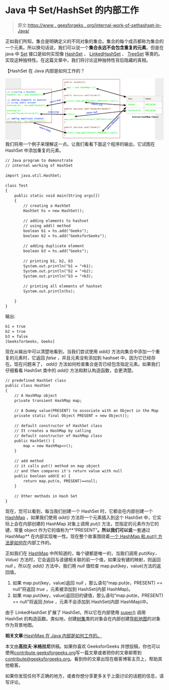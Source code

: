 # Java 中 Set/HashSet 的内部工作

> 原文:[https://www . geesforgeks . org/internal-work-of-sethashset-in-Java/](https://www.geeksforgeeks.org/internal-working-of-sethashset-in-java/)

正如我们所知，集合是明确定义的不同对象的集合。集合的每个成员都称为集合的一个元素。所以换句话说，我们可以说一个**集合永远不会包含重复的元素**。但是在 java 中 [Set](https://www.geeksforgeeks.org/set-in-java/) 接口是如何实现像 [HashSet](https://www.geeksforgeeks.org/hashset-in-java/) 、 [LinkedHashSet](https://www.geeksforgeeks.org/linkedhashset-class-in-java-with-examples/) 、 [TreeSet](https://www.geeksforgeeks.org/treeset-class-java-examples/) 等类的。实现这种独特性。在这篇文章中，我们将讨论这种独特性背后隐藏的真相。

【HashSet 在 Java 内部是如何工作的？

![How Set/HashSet works internally  in Java](img/3bc094ed7c0fede12866852dac026cbc.png)
我们将用一个例子来理解这一点。让我们看看下面这个程序的输出，它试图在 HashSet 中添加重复的元素。

```
// Java program to demonstrate
// internal working of HashSet

import java.util.HashSet;

class Test
{    
    public static void main(String args[]) 
    {
        // creating a HashSet
        HashSet hs = new HashSet();

        // adding elements to hashset
        // using add() method
        boolean b1 = hs.add("Geeks");
        boolean b2 = hs.add("GeeksforGeeks");

        // adding duplicate element
        boolean b3 = hs.add("Geeks");

        // printing b1, b2, b3
        System.out.println("b1 = "+b1);
        System.out.println("b2 = "+b2);
        System.out.println("b3 = "+b3);

        // printing all elements of hashset
        System.out.println(hs);

    }
}
```

输出:

```
b1 = true
b2 = true
b3 = false
[GeeksforGeeks, Geeks]

```

现在从输出中可以清楚地看到，当我们尝试使用 *add()* 方法向集合中添加一个重复的元素时，它返回 *false* ，并且元素没有添加到 hashset 中，因为它已经存在。现在问题来了， *add()* 方法如何检查集合是否已经包含指定元素。如果我们仔细看看 HashSet 类中的 *add()* 方法和默认构造函数，会更清楚。

```
// predefined HashSet class
public class HashSet
{
    // A HashMap object 
    private transient HashMap map;

    // A Dummy value(PRESENT) to associate with an Object in the Map
    private static final Object PRESENT = new Object();

    // default constructor of HashSet class
    // It creates a HashMap by calling 
    // default constructor of HashMap class
    public HashSet() {
        map = new HashMap<>();
    }

    // add method 
    // it calls put() method on map object
    // and then compares it's return value with null
    public boolean add(E e) {
        return map.put(e, PRESENT)==null;
    }

    // Other methods in Hash Set
} 
```

现在，您可以看到，每当我们创建一个 HashSet 时，它都会在内部创建一个 [HashMap](https://www.geeksforgeeks.org/java-util-hashmap-in-java/) ，如果我们使用 *add()* 方法将一个元素插入到这个 HashSet 中，它实际上会在内部创建的 HashMap 对象上调用 *put()* 方法，您指定的元素作为它的键，常量 object 作为它的值称为**“PRESENT”**。所以我们可以说**一套通过 HashMap** 在内部实现唯一性。现在整个故事围绕着[一个 HashMap 和 *put()* 方法是如何在](https://www.geeksforgeeks.org/internal-working-of-hashmap-java/)内部工作的。

正如我们在 [HashMap](https://www.geeksforgeeks.org/java-util-hashmap-in-java/) 中所知道的，每个键都是唯一的，当我们调用 *put(Key，Value)* 方法时，它会返回与该键相关联的前一个值，如果没有键的映射，则返回 *null* 。所以在 *add()* 方法中，我们用 *null* 值检查 map.put(key，value)方法的返回值。

1.  如果 map.put(key，value)返回 *null* ，那么语句“map.put(e，PRESENT) == null”将返回 *true* ，元素被添加到 HashSet(内部 HashMap)。
2.  如果 map.put(key，value)返回旧的键值，那么语句“map.put(e，PRESENT) == null”将返回 *false* ，元素不会添加到 HashSet(内部 HashMap)中。

由于 LinkedHashSet 扩展了 HashSet，所以它在内部使用 [super()](https://www.geeksforgeeks.org/super-keyword/) 调用 HashSet 的构造函数。类似地，创建[树集](https://www.geeksforgeeks.org/treeset-class-java-examples/)类的对象会在内部创建[导航地图](https://www.geeksforgeeks.org/navigablemap-interface-in-java-with-example/)的对象作为背景地图。

**相关文章:**[HashMap 在 Java 内部是如何工作的。](https://www.geeksforgeeks.org/internal-working-of-hashmap-java/)

本文由**高拉夫·米格拉尼**供稿。如果你喜欢 GeeksforGeeks 并想投稿，你也可以使用[contribute.geeksforgeeks.org](http://www.contribute.geeksforgeeks.org)写一篇文章或者把你的文章邮寄到 contribute@geeksforgeeks.org。看到你的文章出现在极客博客主页上，帮助其他极客。

如果你发现任何不正确的地方，或者你想分享更多关于上面讨论的话题的信息，请写评论。